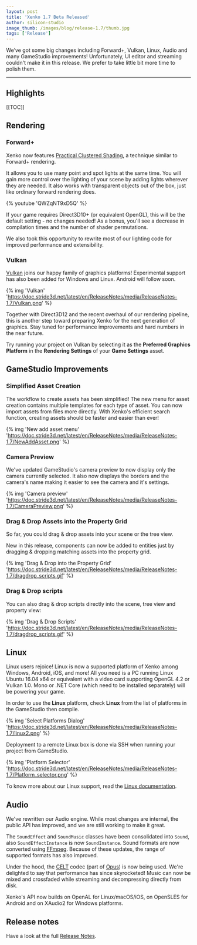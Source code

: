 ```yaml
---
layout: post
title: 'Xenko 1.7 Beta Released'
author: silicon-studio
image_thumb: /images/blog/release-1.7/thumb.jpg
tags: ['Release']
---
```


We’ve got some big changes including Forward+, Vulkan, Linux, Audio and many GameStudio improvements! Unfortunately, UI editor and streaming couldn't make it in this release. We prefer to take little bit more time to polish them.

 ---

## Highlights

[[TOC]]

## Rendering

### Forward+

Xenko now features [Practical Clustered Shading](http://www.humus.name/Articles/PracticalClusteredShading.pdf), a technique similar to Forward+ rendering.

It allows you to use many point and spot lights at the same time.
You will gain more control over the lighting of your scene by adding lights wherever they are needed.
It also works with transparent objects out of the box, just like ordinary forward rendering does.

{% youtube 'QWZqNT9xD5Q' %}

If your game requires Direct3D10+ (or equivalent OpenGL), this will be the default setting - no changes needed! As a bonus, you'll see a decrease in compilation times and the number of shader permutations.

We also took this opportunity to rewrite most of our lighting code for improved performance and extensibility.

### Vulkan

[Vulkan](https://www.khronos.org/vulkan/) joins our happy family of graphics platforms!
Experimental support has also been added for Windows and Linux. Android will follow soon.

{% img 'Vulkan' 'https://doc.stride3d.net/latest/en/ReleaseNotes/media/ReleaseNotes-1.7/Vulkan.png' %}

Together with Direct3D12 and the recent overhaul of our rendering pipeline, this is another step toward preparing Xenko for the next generation of graphics. Stay tuned for performance improvements and hard numbers in the near future.

Try running your project on Vulkan by selecting it as the **Preferred Graphics Platform** in the **Rendering Settings** of your **Game Settings** asset.

## GameStudio Improvements

### Simplified Asset Creation

The workflow to create assets has been simplified! The new menu for asset creation contains multiple templates for each type of asset. You can now import assets from files more directly. With Xenko's efficient search function, creating assets should be faster and easier than ever!

{% img 'New add asset menu' 'https://doc.stride3d.net/latest/en/ReleaseNotes/media/ReleaseNotes-1.7/NewAddAsset.png' %}

### Camera Preview

We've updated GameStudio's camera preview to now display only the camera currently selected. It also now displays the borders and the camera's name making it easier to see the camera and it's settings.

{% img 'Camera preview' 'https://doc.stride3d.net/latest/en/ReleaseNotes/media/ReleaseNotes-1.7/CameraPreview.png' %}


### Drag & Drop Assets into the Property Grid

So far, you could drag & drop assets into your scene or the tree view.

New in this release, components can now be added to entities just by dragging & dropping matching assets into the property grid.

{% img 'Drag & Drop into the Property Grid' 'https://doc.stride3d.net/latest/en/ReleaseNotes/media/ReleaseNotes-1.7/dragdrop_scripts.gif' %}

### Drag & Drop scripts

You can also drag & drop scripts directly into the scene, tree view and property view:

{% img 'Drag & Drop Scripts' 'https://doc.stride3d.net/latest/en/ReleaseNotes/media/ReleaseNotes-1.7/dragdrop_scripts.gif' %}

## Linux

Linux users rejoice! Linux is now a supported platform of Xenko among Windows, Android, iOS, and more! All you need is a PC running Linux Ubuntu 16.04 x64 or equivalent with a video card supporting OpenGL 4.2 or Vulkan 1.0. Mono or .NET Core (which need to be installed separately) will be powering your game.

In order to use the **Linux** platform, check **Linux** from the list of platforms in the GameStudio then compile.

{% img 'Select Platforms Dialog' 'https://doc.stride3d.net/latest/en/ReleaseNotes/media/ReleaseNotes-1.7/linux2.png' %}

Deployment to a remote Linux box is done via SSH when running your project from GameStudio.

{% img 'Platform Selector' 'https://doc.stride3d.net/latest/en/ReleaseNotes/media/ReleaseNotes-1.7/Platform_selector.png' %}

To know more about our Linux support, read the [Linux documentation](https://doc.stride3d.net/3.0/en/manual/platforms/linux/index.html).

## Audio

We've rewritten our Audio engine. While most changes are internal, the public API has improved, and we are still working to make it great.

The `SoundEffect` and `SoundMusic` classes have been consolidated into `Sound`, also `SoundEffectInstance` is now `SoundInstance`. Sound formats are now converted using [FFmpeg](https://ffmpeg.org/). Because of these updates, the range of supported formats has also improved.

Under the hood, the [CELT](http://celt-codec.org/) codec (part of [Opus](https://www.opus-codec.org/)) is now being used. We're delighted to say that performance has since skyrocketed! Music can now be mixed and crossfaded while streaming and decompressing directly from disk.

Xenko's API now builds on OpenAL for Linux/macOS/iOS, on OpenSLES for Android and on XAudio2 for Windows platforms.

## Release notes

Have a look at the full [Release Notes](https://doc.stride3d.net/latest/en/ReleaseNotes/ReleaseNotes-1.7.html).
